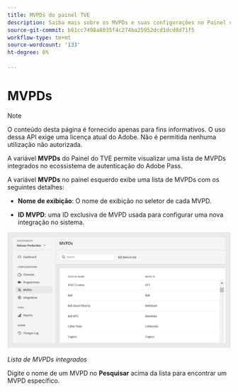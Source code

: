 ```yaml
---
title: MVPDs do painel TVE
description: Saiba mais sobre os MVPDs e suas configurações no Painel do TVE.
source-git-commit: b81cc7498a8035f4c274ba25952dcd1dcd8d71f5
workflow-type: tm+mt
source-wordcount: '133'
ht-degree: 0%

---
```



# MVPDs

>[!NOTE]
>
>O conteúdo desta página é fornecido apenas para fins informativos. O uso dessa API exige uma licença atual do Adobe. Não é permitida nenhuma utilização não autorizada.

A variável **MVPDs** do Painel do TVE permite visualizar uma lista de MVPDs integrados no ecossistema de autenticação do Adobe Pass.

A variável **MVPDs** no painel esquerdo exibe uma lista de MVPDs com os seguintes detalhes:

* **Nome de exibição**: O nome de exibição no seletor de cada MVPD.

* **ID MVPD**: uma ID exclusiva de MVPD usada para configurar uma nova integração no sistema.

![Lista de MVPDs integrados](assets/mvpds-list.png)

*Lista de MVPDs integrados*

Digite o nome de um MVPD no **Pesquisar** acima da lista para encontrar um MVPD específico.

